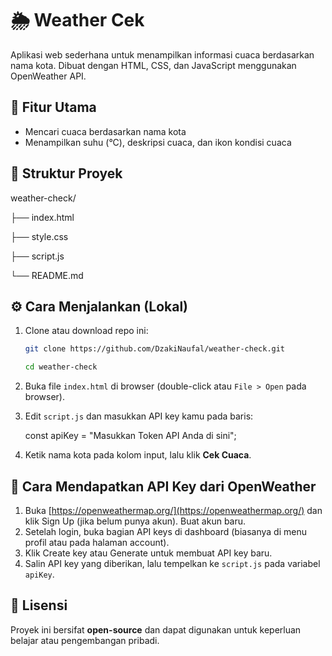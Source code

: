 # 🌦️ Weather Cek

Aplikasi web sederhana untuk menampilkan informasi cuaca berdasarkan nama kota.
Dibuat dengan HTML, CSS, dan JavaScript menggunakan OpenWeather API.



## 🧩 Fitur Utama


* Mencari cuaca berdasarkan nama kota
* Menampilkan suhu (°C), deskripsi cuaca, dan ikon kondisi cuaca



## 📁 Struktur Proyek


weather-check/

├── index.html

├── style.css

├── script.js

└── README.md



## ⚙️ Cara Menjalankan (Lokal)


1. Clone atau download repo ini:
   ```bash
   git clone https://github.com/DzakiNaufal/weather-check.git
   ```
   ```bash
   cd weather-check
   ```
3. Buka file `index.html` di browser (double-click atau `File > Open` pada browser).
4. Edit `script.js` dan masukkan API key kamu pada baris:

   const apiKey = "Masukkan Token API Anda di sini";
   
5. Ketik nama kota pada kolom input, lalu klik **Cek Cuaca**.



## 🔑 Cara Mendapatkan API Key dari OpenWeather


1. Buka [https://openweathermap.org/](https://openweathermap.org/) dan klik Sign Up (jika belum punya akun). Buat akun baru.
2. Setelah login, buka bagian API keys di dashboard (biasanya di menu profil atau pada halaman account).
3. Klik Create key atau Generate untuk membuat API key baru.
4. Salin API key yang diberikan, lalu tempelkan ke `script.js` pada variabel `apiKey`.


## 📄 Lisensi

Proyek ini bersifat **open-source** dan dapat digunakan untuk keperluan belajar atau pengembangan pribadi.

